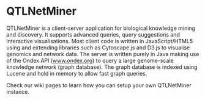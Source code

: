 QTLNetMiner
===========

QTLNetMiner is a client-server application for biological knowledge mining and discovery. It supports advanced queries, query suggestions and interactive visualisations. Most client code is written in JavaScript/HTML5 using and extending libraries such as Cytoscape.js and D3.js to visualise genomics and network data. The server is written purely in Java making use of the Ondex API (www.ondex.org) to query a large genome-scale knowledge network (graph database). The graph database is indexed using Lucene and hold in memory to allow fast graph queries.

Check our wiki pages to learn how you can setup your own QTLNetMiner instance.

